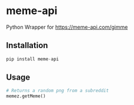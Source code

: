 # meme-api
Python Wrapper for https://meme-api.com/gimme

## Installation
```python
pip install meme-api
```

## Usage
```python
# Returns a random png from a subreddit
memez.getMeme()
```